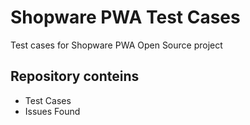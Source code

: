 # Shopware PWA Test Cases
Test cases for Shopware PWA Open Source project

## Repository conteins 
- Test Cases 
- Issues Found
